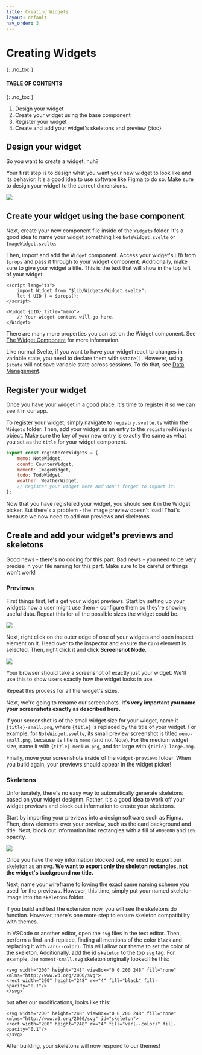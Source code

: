 ```yaml
---
title: Creating Widgets
layout: default
nav_order: 3
---
```


# Creating Widgets
{: .no_toc }

#### TABLE OF CONTENTS
{: .no_toc }
1. Design your widget
2. Create your widget using the base component
3. Register your widget
4. Create and add your widget's skeletons and preview
{:toc}

## Design your widget
So you want to create a widget, huh?

Your first step is to design what you want your new widget to look like and its behavior. It's a good idea to use software like Figma to do so. Make sure to design your widget to the correct dimensions.

<img src="/assets/img/sizing_guide.png" />

## Create your widget using the base component

Next, create your new component file inside of the `Widgets` folder. It's a good idea to name your widget something like `NoteWidget.svelte` or `ImageWidget.svelte`. 

Then, import and add the `Widget` component. Access your widget's `UID` from `$props` and pass it through to your widget component. Additionally, make sure to give your widget a title. This is the text that will show in the top left of your widget.

```svelte
<script lang="ts">
    import Widget from "$lib/Widgets/Widget.svelte";
    let { UID } = $props();
</script>

<Widget {UID} title="memo">
    // Your widget content will go here.
</Widget>
```

There are many more properties you can set on the Widget component. See [The Widget Component](./the-widget-component.html) for more information.

Like normal Svelte, if you want to have your widget react to changes in variable state, you need to declare them with `$state()`. However, using `$state` will not save variable state across sessions. To do that, see [Data Management](./data-management.html).

## Register your widget

Once you have your widget in a good place, it's time to register it so we can see it in our app.

To register your widget, simply navigate to `registry.svelte.ts` within the `Widgets` folder. Then, add your widget as an entry to the `registeredWidgets` object. Make sure the key of your new entry is exactly the same as what you set as the `title` for your widget component.

```js
export const registeredWidgets = {
    memo: NoteWidget,
    count: CounterWidget,
    moment: ImageWidget,
    todo: TodoWidget,
    weather: WeatherWidget,
    // Register your widget here and don't forget to import it!
};
```

Now that you have registered your widget, you should see it in the Widget picker. But there's a problem - the image preview doesn't load! That's because we now need to add our previews and skeletons.

## Create and add your widget's previews and skeletons

Good news - there's no coding for this part. Bad news - you need to be very precise in your file naming for this part. Make sure to be careful or things won't work!

### Previews

First things first, let's get your widget previews. Start by setting up your widgets how a user might use them - configure them so they're showing useful data. Repeat this for all the possible sizes the widget could be.

<img src="/assets/img/example_screenshot_setup.png">

Next, right click on the outer edge of one of your widgets and open inspect element on it. Head over to the inspector and ensure the `Card` element is selected. Then, right click it and click **Screenshot Node**. 

<img src="/assets/img/example_screenshot_inspect.png">

Your browser should take a screenshot of exactly just your widget. We'll use this to show users exactly how the widget looks in use. 

Repeat this process for all the widget's sizes.

Next, we're going to rename our screenshots. **It's very important you name your screenshots exactly as described here.**

If your screenshot is of the small widget size for your widget, name it `{title}-small.png`, where `{title}` is replaced by the title of your widget. For example, for `NoteWidget.svelte`, its small preview screenshot is titled `memo-small.png`, because its title is `memo` (and not Note). For the medium widget size, name it with `{title}-medium.png`, and for large with `{title}-large.png`. 

Finally, move your screenshots inside of the `widget-previews` folder. When you build again, your previews should appear in the widget picker!

### Skeletons

Unfortunately, there's no easy way to automatically generate skeletons based on your widget designm. Rather, it's a good idea to work off your widget previews and block out information to create your skeletons.

Start by importing your previews into a design software such as Figma. Then, draw elements over your preview, such as the card background and title. Next, block out information into rectangles with a fill of `#000000` and `10%` opacity. 

<img src="/assets/img/example_wireframe.png">

Once you have the key information blocked out, we need to export our skeleton as an svg. **We want to export only the skeleton rectangles, not the widget's background nor title.**

Next, name your wireframe following the exact same naming scheme you used for the previews. However, this time, simply put your named skeleton image into the `skeletons` folder. 

If you build and test the extension now, you will see the skeletons do function. However, there's one more step to ensure skeleton compatibility with themes.

In VSCode or another editor, open the `svg` files in the text editor. Then, perform a find-and-replace, finding all mentions of the color `black` and replacing it with `var(--color)`. This will allow our theme to set the color of the skeleton. Additionally, add the id `skeleton` to the top `svg` tag. For example, the `moment-small.svg` skeleton originally looked like this:

```
<svg width="200" height="248" viewBox="0 0 200 248" fill="none" xmlns="http://www.w3.org/2000/svg">
<rect width="200" height="248" rx="4" fill="black" fill-opacity="0.1"/>
</svg>
```

but after our modifications, looks like this:

```
<svg width="200" height="248" viewBox="0 0 200 248" fill="none" xmlns="http://www.w3.org/2000/svg" id="skeleton">
<rect width="200" height="248" rx="4" fill="var(--color)" fill-opacity="0.1"/>
</svg>
```

After building, your skeletons will now respond to our themes!